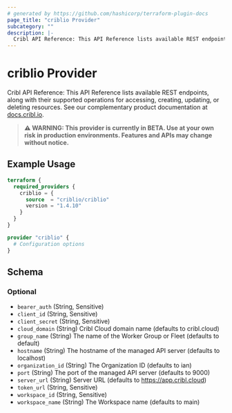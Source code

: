 ```yaml
---
# generated by https://github.com/hashicorp/terraform-plugin-docs
page_title: "criblio Provider"
subcategory: ""
description: |-
  Cribl API Reference: This API Reference lists available REST endpoints, along with their supported operations for accessing, creating, updating, or deleting resources. See our complementary product documentation at docs.cribl.io http://docs.cribl.io.
---
```


# criblio Provider

Cribl API Reference: This API Reference lists available REST endpoints, along with their supported operations for accessing, creating, updating, or deleting resources. See our complementary product documentation at [docs.cribl.io](http://docs.cribl.io).

> **⚠️ WARNING: This provider is currently in BETA. Use at your own risk in production environments. Features and APIs may change without notice.**


## Example Usage

```terraform
terraform {
  required_providers {
    criblio = {
      source  = "criblio/criblio"
      version = "1.4.10"
    }
  }
}

provider "criblio" {
  # Configuration options
}
```

<!-- schema generated by tfplugindocs -->
## Schema

### Optional

- `bearer_auth` (String, Sensitive)
- `client_id` (String, Sensitive)
- `client_secret` (String, Sensitive)
- `cloud_domain` (String) Cribl Cloud domain name (defaults to cribl.cloud)
- `group_name` (String) The name of the Worker Group or Fleet (defaults to default)
- `hostname` (String) The hostname of the managed API server (defaults to localhost)
- `organization_id` (String) The Organization ID (defaults to ian)
- `port` (String) The port of the managed API server (defaults to 9000)
- `server_url` (String) Server URL (defaults to https://app.cribl.cloud)
- `token_url` (String, Sensitive)
- `workspace_id` (String, Sensitive)
- `workspace_name` (String) The Workspace name (defaults to main)
